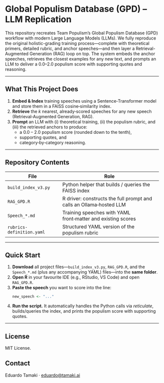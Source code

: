 # Global Populism Database (GPD) – LLM Replication

This repository recreates Team Populism’s Global Populism Database (GPD) workflow with modern Large Language Models (LLMs). We fully reproduce the original holistic-grading training process—complete with theoretical primers, detailed rubric, and anchor speeches—and then layer a Retrieval-Augmented Generation (RAG) loop on top. The system embeds the anchor speeches, retrieves the closest examples for any new text, and prompts an LLM to deliver a 0.0–2.0 populism score with supporting quotes and reasoning.


---

## What This Project Does

1. **Embed & Index** training speeches using a Sentence‑Transformer model and store them in a FAISS cosine‑similarity index.
2. **Retrieve** the *k* nearest, already‑scored speeches for any new speech (Retrieval‑Augmented Generation, RAG).
3. **Prompt** an LLM with (i) theoretical training, (ii) the populism rubric, and (iii) the retrieved anchors to produce:
   * a 0.0 – 2.0 populism score (rounded down to the tenth),
   * supporting quotes, and
   * category‑by‑category reasoning.

---

## Repository Contents

| File | Role |
|------|------|
| `build_index_v3.py` | Python helper that builds / queries the FAISS index |
| `RAG_GPD.R` | R driver: constructs the full prompt and calls an Ollama‑hosted LLM |
| `Speech_*.md` | Training speeches with YAML front‑matter and existing scores |
| `rubrics-definition.yaml` | Structured YAML version of the populism rubric |

---

## Quick Start

1. **Download** all project files—`build_index_v3.py`, `RAG_GPD.R`, and the `Speech_*.md` (plus any accompanying YAML) files—into the **same folder**.
2. **Open R** in your favourite IDE (e.g., RStudio, VS Code) and open `RAG_GPD.R`.
3. **Paste the speech** you want to score into the line:
   ```r
   new_speech <- "..."
   ```
4. **Run the script.** It automatically handles the Python calls via *reticulate*, builds/queries the index, and prints the populism score with supporting quotes.

---

## License
MIT License.

## Contact
Eduardo Tamaki · eduardo@tamaki.ai



